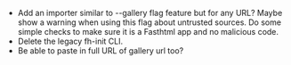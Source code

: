 - Add an importer similar to --gallery flag feature but for any URL? Maybe show a warning when using this flag about untrusted sources. Do some simple checks to make sure it is a Fasthtml app and no malicious code.
- Delete the legacy fh-init CLI.
- Be able to paste in full URL of gallery url too?